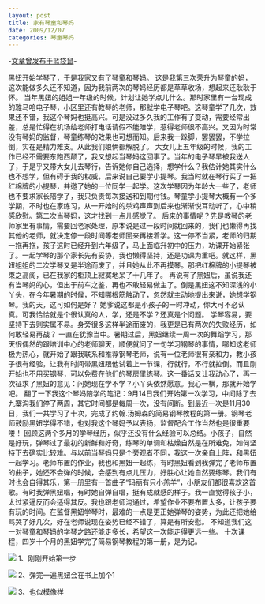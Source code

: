 ```yaml
---
layout: post
title: 家有琴童和琴妈
date: 2009/12/07
categories: 琴童琴妈
---
```


-[文章曾发布于蓝袋鼠](http://landaishu.hi2net.com/home/blog_read.asp?id=4175&blogid=78940)-




 黑妞开始学琴了，于是我家又有了琴童和琴妈。
 这是我第三次荣升为琴童的妈，这次能做多久还不知道，因为我前两次的琴妈经历都是草草收场，想起来还耿耿于怀。
 当年黑妞的姐姐一年级的时候，计划让她学点儿什么。那时家里有一台现成的雅马哈电子琴，小区里还有教琴的老师，那就学电子琴吧。这琴童学了几次，效果还不错，我这个琴妈也挺高兴。可是没过多久我的工作有了变动，需要经常出差，总是忙得在机场给老师打电话请假不能陪学，惹得老师很不高兴。又因为时常没有琴妈的监督，琴童练琴的效果也可想而知。后来我一跺脚，罢罢罢，不学拉倒，实在是精力难支。从此我们娘俩都解脱了。
 大女儿上五年级的时候，我的工作已经不需要东跑西颠了，我又想起当琴妈这回事了。当年的电子琴早被我送人了，于是乎又带大女儿去琴行，告诉她你自己选择，想学什么？我估计她其实什么也不想学，但有碍于我的权威，后来说自己要学小提琴。我当时就在琴行买了一把红棉牌的小提琴，并邀了她的一位同学一起学。这次学琴因为年龄大一些了，老师也不要求家长陪学了，我只负责每次接送和到期付钱。琴童学小提琴大概有一个多学期，不时也在家练习，从一开始时的杀鸡声声到后来也渐渐悦耳动听了，心中稍感欣慰。第二次当琴妈，这才找到一点儿感觉了。
 后来的事情呢？先是教琴的老师家里有事情，需要回老家处理，原本说是过一段时间就回来的，我们也懒得再找其他的老师，就决定停一段时间等老师回来再接着学。这一停不当紧，老师的归期一拖再拖，孩子这时已经升到六年级了，马上面临升初中的压力，功课开始紧张了。一起学琴的那个家长先有妥协，我也懒得坚持，还是功课为重吧。就这样，黑妞姐姐的二次学琴又是半途而废了，并且她从此不再摸琴。那把红棉牌的小提琴被束之高阁，已在我家的柜顶上寂寞地呆了十几年了。
 再说有了黑妞后，虽说我还有当琴妈的心，但出于前车之鉴，再也不敢轻易做主了。倒是黑妞这不知深浅的小丫头，在今年暑期的时候，不知哪根筋触动了，忽然就主动地提出来说，她想学钢琴。我的天，这可如何是好？
 她爹说这都是小孩子的一时冲动，你大可不必认真。可我恰恰就是个很认真的人，学，还是不学？还真是个问题。
 学琴容易，要坚持下去则实属不易。身旁很多这样半途而废的，我更是已有两次的失败经历，如何敢轻易再战？
 一直在犹豫当中。暑期过后，黑妞继续一周一次的舞蹈学习，那天很偶然的跟培训中心的老师聊天，顺便就问了一句学习钢琴的事情，哪知这老师极为热心，就开始了跟我联系和推荐钢琴老师，说有一位老师很有亲和力，教小孩子很有经验，让我有时间带黑妞跟他试着上一节课，行就行，不行就拉倒。而且刚开始也不用买钢琴，可以免费在他们的琴房里练琴。这一番话又让我动心了，再一次征求了黑妞的意见：问她现在学不学？小丫头依然愿意。我心一横，那就开始学吧。
 翻了一下我这个琴妈陪学的笔记：9月14日我们开始第一次学习，中间除了去九寨沟我们停了两周，其它时间都是每周一次，没有间断。到最近一次是11月30日，我们一共学习了十次，完成了约翰.汤姆森的简易钢琴教程的第一册。钢琴老师鼓励黑妞学得不错，也对我这个琴妈予以表扬，监督配合工作当然也是很重要喽！
 回顾这两个多月的学琴经历，似乎还没有什么经验可以总结。小孩子，自然是好玩，弹琴过了最初的新鲜和好奇，练琴的单调和枯燥自然是在所难免，如何坚持下去确实比较难。与以前当琴妈只是个旁观者不同，我这一次亲自上阵，和黑妞一起学习。老师布置的作业，我也和黑妞一起练，有时黑妞看到我弹完了老师布置的曲子，她还不会弹的时候，会感到有点儿压力，好胜心让她自然要练琴。我们有时也会自得其乐，第一册里有一首曲子“玛丽有只小羔羊”，小朋友们都很喜欢这首歌。有时我弹黑妞唱，有时她自弹自唱，挺有成就感的样子。我一直觉得孩子小，太过紧逼反而会适得其反。我也跟老师沟通过，希望作业不要布置太多，让孩子要有玩的时间。在监督黑妞学琴时，最难的一点是更正她弹琴的姿势，为此还把她给骂哭了好几次，好在老师说现在姿势已经不错了，算是有所安慰。
 不知道我们这一对琴童和琴妈的学琴之路还能走多长，希望这一次能走得更远一些。
 十次课程，四岁十个月的黑妞学完了简易钢琴教程的第一册，是为记。

![](http://heiniuniu-static.wusisu.com/heiniuniu_uploads/upload20083/200912703152598.jpg)
1、刚刚开始第一步

![](http://heiniuniu-static.wusisu.com/heiniuniu_uploads/upload20083/200912703315167.jpg)
2、弹完一遍黑妞会在书上加个1

![](http://heiniuniu-static.wusisu.com/heiniuniu_uploads/upload20083/20091270355280.jpg)
3、也似模像样